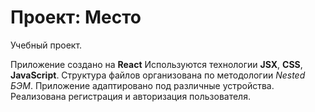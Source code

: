 # Проект: Место

Учебный проект.

Приложение создано на **React**
Используются технологии **JSX**, **CSS**, **JavaScript**.
Структура файлов организована по методологии *Nested БЭМ*.
Приложение адаптировано под различные устройства.
Реализована регистрация и авторизация пользователя.